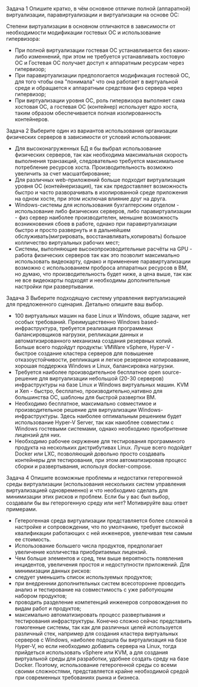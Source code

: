 Задача 1
Опишите кратко, в чём основное отличие полной (аппаратной) виртуализации, паравиртуализации и виртуализации на основе ОС:

Степени виртуализации в основном отличаются в зависимости от необходимости модификации гостевых ОС и использование гипервизора:
- При полной виртуализации гостевая ОС устанавливается без каких-либо изменнений, при этом не требуется устанавливать хостовую ОС и Гостевая ОС получает доступ к аппаратным ресурсам через гипервизор;
- При паравиртуализации предпологается модификация гостевой ОС, для того чтобы она "понимала" что она работает в виртуальной среде и обращается к аппаратным средствам физ сервера через гипервизор; 
- При виртуализации уровня ОС, роль гипервизора выполняет сама хостовая ОС, а гостевая ОС (контейнер) использует ядро хоста, таким образом обеспечивается полная изолированность контейнеров.

Задача 2
Выберите один из вариантов использования организации физических серверов в зависимости от условий использования:
- Для высоконагруженных БД я бы выбрал использование физических серверов, так как необходима максимальная скорость выполнения транзакций, следовательно требуется максимальное потребление ресурсов хоста. 
Производительность возможно увеличить за счет масшатбирование;
- Для различных web-приложений больше подходит виртуализация уровня ОС (контейнеризация), так как предоставляет возможность быстро и часто разворачивать в изолированной 
среде приложения на одном хосте, при этом исключая влияние друг на друга.
- Windows-системы для использования бухгалтерским отделом - использование либо физических серверов, либо паравиртуализации - физ сервер наиболее производителен, 
меньшне возможность возникновения сбоев в работе, однако при паравиртуализации быстро и просто развернуть и в дальнейшем обслуживать(мигрировать, восстанавливать,копировать) 
большое колличество виртуальных рабочих мест;
- Системы, выполняющие высокопроизводительные расчёты на GPU - работа  физических серверов так как это позволит максимально использовать видеокарту, 
однако и применение паравиртуализации возможно с использованием проброса  аппаратных ресурсов в ВМ, но думаю, что производительность будет ниже, 
а цена выше, так как не все видеокарты подходят и необходимы дополнительные настройки при развертывании. 

Задача 3
Выберите подходящую систему управления виртуализацией для предложенного сценария. Детально опишите ваш выбор.
- 100 виртуальных машин на базе Linux и Windows, общие задачи, нет особых требований. Преимущественно Windows based-инфраструктура, требуется реализация программных балансировщиков нагрузки, 
репликации данных и автоматизированного механизма создания резервных копий.
Больше всего подойдут продукты:
VMWare vSphere, Hyper-V - быстрое создание кластера серверов для повышение отказоустойчивости, репликация и легкое резервное копироавание, хорошая поддержка Windows и Linux, балансировка нагрузки. 
- Требуется наиболее производительное бесплатное open source-решение для виртуализации небольшой (20-30 серверов) инфраструктуры на базе Linux и Windows виртуальных машин.
KVM и Xen - быстро, бесплатно, производительно,нативно для большинства ОС, шаблоны для быстрой развертки ВМ.
- Необходимо бесплатное, максимально совместимое и производительное решение для виртуализации Windows-инфраструктуры.
Здесь наиболее оптимальным решением будет использование Hyper-V Server, так как наиоблее совместим с Windows гостевыми системами, однако необходимо приобритение лицензий для них.
- Необходимо рабочее окружение для тестирования программного продукта на нескольких дистрибутивах Linux.
Лучше всего подойдет Docker или LXC, позволяющий довольно просто создавать контейнеры для тестирования, при этом автоматизировав процесс сборки и развертывания, используя docker-compose.

Задача 4
Опишите возможные проблемы и недостатки гетерогенной среды виртуализации (использования нескольких систем управления виртуализацией одновременно) и что необходимо сделать для минимизации этих рисков и проблем.
Если бы у вас был выбор, создавали бы вы гетерогенную среду или нет? Мотивируйте ваш ответ примерами.
- Гетерогенная среда виртуализации представляется более сложной в настройке и сопровождении, что по умолчанию, требует высокой квалификации работающих с ней инженеров, увелечивая тем самым ее стоимость. 
- Использование большего числа продуктов, предполагает увеличение колличества приобритаемых лицензий. 
- Чем больше элементов и сред, тем выше вероятность появления инцидентов, увеличения простоя и недоступности приложений.
Для минимизации данных рисков:
- следует уменьшить список используемых продуктов;
- при внедреннии дополнительных систем всесоторонне проводить анализ и тестирование на совместимость с уже работующим набором продуктов;
- проводить разделение компетенций инженеров сопровождения по видам работ и продуктов;
- максимально автоматизировать процесс развертывания и тестирования инфраструктуры.
Конечно сложно сейчас представить гомогенные системы, так как для различных целей используется различный стек, например для создания кластера виртуальных серверов с Windows, наиболее подошла бы виртуализация на базе Hyper-V, но если необходимо добавить сервера на Linux, тогда прийдеться использовать vSphere или KVM, а для создания виртуальной среды для разработки, удобнее создать среду на базе Docker. Поэтому, использование гетерогенной среды со всеми своими сложностями, представляется крайне необходимой средой при современных требованиях рынка и бизнеса. 
